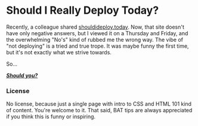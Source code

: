 # Should I Really Deploy Today?

Recently, a colleague shared [shouldideploy.today](https://shouldideploy.today).
Now, that site doesn't have only negative answers, but I viewed it on a
Thursday and Friday, and the overwhelming "No's" kind of rubbed me the
wrong way. The vibe of "not deploying" is a tried and true trope. It was 
maybe funny the first time, but it's not exactly what we strive towards.

So...

***[Should you?](https://shouldireallydeploy.today)***

### License

No license, because just a single page with intro to CSS and HTML 101 kind
of content. You're welcome to it. That said, BAT tips are always appreciated if
you think this is funny or inspiring.

